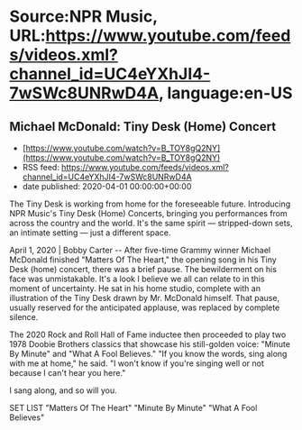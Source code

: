 # Source:NPR Music, URL:https://www.youtube.com/feeds/videos.xml?channel_id=UC4eYXhJI4-7wSWc8UNRwD4A, language:en-US

## Michael McDonald: Tiny Desk (Home) Concert
 - [https://www.youtube.com/watch?v=B_TOY8gQ2NY](https://www.youtube.com/watch?v=B_TOY8gQ2NY)
 - RSS feed: https://www.youtube.com/feeds/videos.xml?channel_id=UC4eYXhJI4-7wSWc8UNRwD4A
 - date published: 2020-04-01 00:00:00+00:00

The Tiny Desk is working from home for the foreseeable future. Introducing NPR Music's Tiny Desk (Home) Concerts, bringing you performances from across the country and the world. It's the same spirit — stripped-down sets, an intimate setting — just a different space.

April 1, 2020 | Bobby Carter --  After five-time Grammy winner Michael McDonald finished "Matters Of The Heart," the opening song in his Tiny Desk (home) concert, there was a brief pause. The bewilderment on his face was unmistakable. It's a look I believe we all can relate to in this moment of uncertainty. He sat in his home studio, complete with an illustration of the Tiny Desk drawn by Mr. McDonald himself. That pause, usually reserved for the anticipated applause, was replaced by complete silence.

The 2020 Rock and Roll Hall of Fame inductee then proceeded to play two 1978 Doobie Brothers classics that showcase his still-golden voice: "Minute By Minute" and "What A Fool Believes." "If you know the words, sing along with me at home," he said. "I won't know if you're singing well or not because I can't hear you here."

I sang along, and so will you.

SET LIST
"Matters Of The Heart"
"Minute By Minute"
"What A Fool Believes"

